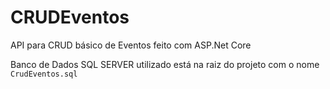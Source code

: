 # CRUDEventos
API para CRUD básico de Eventos feito com ASP.Net Core

Banco de Dados SQL SERVER utilizado está na raiz do projeto com o nome `CrudEventos.sql`


